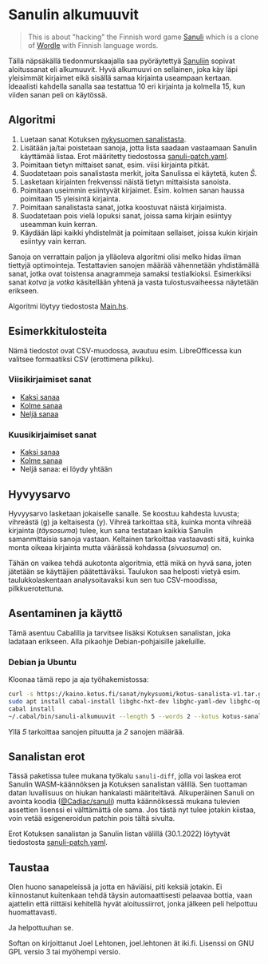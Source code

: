# Sanulin alkumuuvit

> This is about "hacking" the Finnish word game
> [Sanuli](https://sanuli.fi/) which is a clone of
> [Wordle](https://www.powerlanguage.co.uk/wordle/) with Finnish
> language words.

Tällä näpsäkällä tiedonmurskaajalla saa pyöräytettyä [Sanuliin](https://sanuli.fi) sopivat
aloitussanat eli alkumuuvit. Hyvä alkumuuvi on sellainen, joka käy läpi
yleisimmät kirjaimet eikä sisällä samaa kirjainta useampaan
kertaan. Ideaalisti kahdella sanalla saa testattua 10 eri kirjainta ja
kolmella 15, kun viiden sanan peli on käytössä.

## Algoritmi

1. Luetaan sanat Kotuksen [nykysuomen
   sanalistasta](https://kaino.kotus.fi/sanat/nykysuomi/).
2. Lisätään ja/tai poistetaan sanoja, jotta lista saadaan vastaamaan
   Sanulin käyttämää listaa. Erot määritetty tiedostossa
   [sanuli-patch.yaml](sanuli-patch.yaml).
3. Poimitaan tietyn mittaiset sanat, esim. viisi kirjainta pitkät.
4. Suodatetaan pois sanalistasta merkit, joita Sanulissa ei käytetä,
   kuten *Š*.
5. Lasketaan kirjainten frekvenssi näistä tietyn mittaisista sanoista.
6. Poimitaan useimmin esiintyvät kirjaimet. Esim. kolmen sanan haussa
   poimitaan 15 yleisintä kirjainta.
7. Poimitaan sanalistasta sanat, jotka koostuvat näistä kirjaimista.
8. Suodatetaan pois vielä lopuksi sanat, joissa sama kirjain esiintyy
   useamman kuin kerran.
9. Käydään läpi kaikki yhdistelmät ja poimitaan sellaiset, joissa
   kukin kirjain esiintyy vain kerran.

Sanoja on verrattain paljon ja ylläoleva algoritmi olisi melko hidas
ilman tiettyjä optimointeja. Testattavien sanojen määrää vähennetään
yhdistämällä sanat, jotka ovat toistensa anagrammeja samaksi
testialkioksi. Esimerkiksi sanat *kotva* ja *votka* käsitellään yhtenä
ja vasta tulostusvaiheessa näytetään erikseen.

Algoritmi löytyy tiedostosta [Main.hs](Main.hs).

## Esimerkkitulosteita

Nämä tiedostot ovat CSV-muodossa, avautuu esim. LibreOfficessa kun
valitsee formaatiksi CSV (erottimena pilkku).

### Viisikirjaimiset sanat

* [Kaksi sanaa](https://zouppen.iki.fi/projektit/sanuli/sanuli5-2.csv)
* [Kolme sanaa](https://zouppen.iki.fi/projektit/sanuli/sanuli5-3.csv)
* [Neljä sanaa](https://zouppen.iki.fi/projektit/sanuli/sanuli5-4.csv)

### Kuusikirjaimiset sanat

* [Kaksi sanaa](https://zouppen.iki.fi/projektit/sanuli/sanuli6-2.csv)
* [Kolme sanaa](https://zouppen.iki.fi/projektit/sanuli/sanuli6-3.csv)
* Neljä sanaa: ei löydy yhtään

## Hyvyysarvo

Hyvyysarvo lasketaan jokaiselle sanalle.  Se koostuu kahdesta luvusta;
vihreästä (g) ja keltaisesta (y). Vihreä tarkoittaa sitä, kuinka monta
vihreää kirjainta (*täysosuma*) tulee, kun sana testataan kaikkia
Sanulin samanmittaisia sanoja vastaan. Keltainen tarkoittaa
vastaavasti sitä, kuinka monta oikeaa kirjainta mutta väärässä
kohdassa (*sivuosuma*) on.

Tähän on vaikea tehdä aukotonta algoritmia, että mikä on hyvä sana,
joten jätetään se käyttäjien päätettäväksi. Taulukon saa helposti
vietyä esim. taulukkolaskentaan analysoitavaksi kun sen tuo
CSV-moodissa, pilkkuerotettuna.

## Asentaminen ja käyttö

Tämä asentuu Cabalilla ja tarvitsee lisäksi Kotuksen sanalistan, joka
ladataan erikseen. Alla pikaohje Debian-pohjaisille jakeluille.

### Debian ja Ubuntu

Kloonaa tämä repo ja aja työhakemistossa:

```sh
curl -s https://kaino.kotus.fi/sanat/nykysuomi/kotus-sanalista-v1.tar.gz | tar -xzv
sudo apt install cabal-install libghc-hxt-dev libghc-yaml-dev libghc-optparse-applicative-dev libghc-attoparsec-dev
cabal install
~/.cabal/bin/sanuli-alkumuuvit --length 5 --words 2 --kotus kotus-sanalista_v1/kotus-sanalista_v1.xml
```

Yllä *5* tarkoittaa sanojen pituutta ja *2* sanojen määrää.

## Sanalistan erot

Tässä paketissa tulee mukana työkalu `sanuli-diff`, jolla voi laskea
erot Sanulin WASM-käännöksen ja Kotuksen sanalistan välillä. Sen
tuottaman datan luvallisuus on hiukan hankalasti
määriteltävä. Alkuperäinen Sanuli on avointa koodia
([@Cadiac/sanuli](https://github.com/Cadiac/sanuli)) mutta
käännöksessä mukana tulevien assettien lisenssi ei välttämättä ole
sama. Jos tästä nyt tulee jotakin kiistaa, voin vetää esigeneroidun
patchin pois tältä sivulta.

Erot Kotuksen sanalistan ja Sanulin listan välillä (30.1.2022)
löytyvät tiedostosta [sanuli-patch.yaml](sanuli-patch.yaml).

## Taustaa

Olen huono sanapeleissä ja jotta en häviäisi, piti keksiä jotakin. Ei
kiinnostanut kuitenkaan tehdä täysin automaattisesti pelaavaa bottia,
vaan ajattelin että riittäisi kehitellä hyvät aloitussiirrot, jonka
jälkeen peli helpottuu huomattavasti.

Ja helpottuuhan se.

Softan on kirjoittanut Joel Lehtonen, joel.lehtonen ät
iki.fi. Lisenssi on GNU GPL versio 3 tai myöhempi versio.
